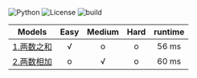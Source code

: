 ![Python](https://img.shields.io/badge/Python-3.7.4-orange.svg)
![License](https://img.shields.io/badge/license-MIT-blue.svg)
![build](https://img.shields.io/badge/build-passing-green.svg)

Models | Easy | Medium | Hard | runtime |
:-----:|:-----:|:-----:|:------:|:-----:|
[1.两数之和](https://arxiv.org/abs/1409.1556.pdf) | √ | o | o | 56 ms | √ | √ | √ | √
[2.两数相加](https://arxiv.org/abs/1409.4842v1) | o | √ | o | 60 ms |
